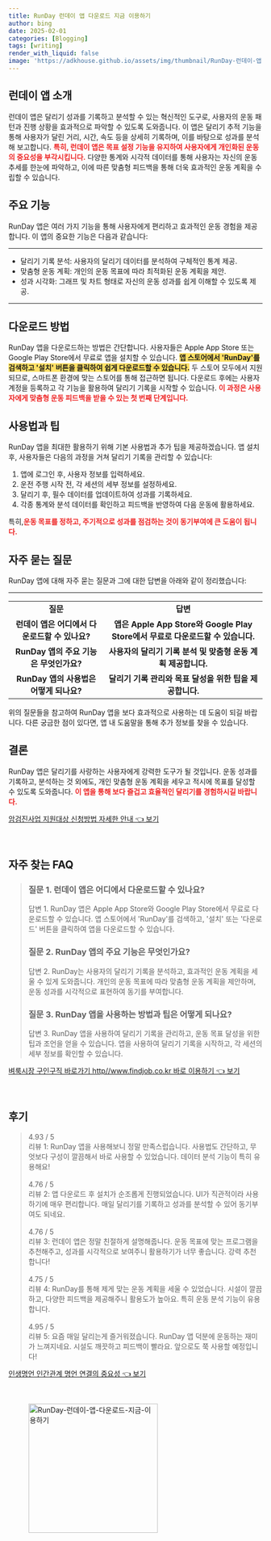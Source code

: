 ```yaml
---
title: RunDay 런데이 앱 다운로드 지금 이용하기
author: bing
date: 2025-02-01
categories: [Blogging]
tags: [writing]
render_with_liquid: false
image: 'https://adkhouse.github.io/assets/img/thumbnail/RunDay-런데이-앱-다운로드-지금-이용하기.webp'
---
```



<h2 id='런데이_앱_소개'>런데이 앱 소개</h2>

<p>런데이 앱은 달리기 성과를 기록하고 분석할 수 있는 혁신적인 도구로, 사용자의 운동 패턴과 진행 상황을 효과적으로 파악할 수 있도록 도와줍니다. 이 앱은 달리기 추적 기능을 통해 사용자가 달린 거리, 시간, 속도 등을 상세히 기록하며, 이를 바탕으로 성과를 분석해 보고합니다. <b><span style="color: #ee2323;">특히, 런데이 앱은 목표 설정 기능을 유지하여 사용자에게 개인화된 운동의 중요성을 부각시킵니다.</span></b> 다양한 통계와 시각적 데이터를 통해 사용자는 자신의 운동 추세를 한눈에 파악하고, 이에 따른 맞춤형 피드백을 통해 더욱 효과적인 운동 계획을 수립할 수 있습니다.</p>

<h2 id='주요_기능'>주요 기능</h2>

<p>RunDay 앱은 여러 가지 기능을 통해 사용자에게 편리하고 효과적인 운동 경험을 제공합니다. 이 앱의 중요한 기능은 다음과 같습니다:</p>

<hr />

<ul>
    <li>달리기 기록 분석: 사용자의 달리기 데이터를 분석하여 구체적인 통계 제공.</li>
    <li>맞춤형 운동 계획: 개인의 운동 목표에 따라 최적화된 운동 계획을 제안.</li>
    <li>성과 시각화: 그래프 및 차트 형태로 자신의 운동 성과를 쉽게 이해할 수 있도록 제공.</li>
</ul>

<hr />

<h2 id='다운로드_방법'>다운로드 방법</h2>

<p>RunDay 앱을 다운로드하는 방법은 간단합니다. 사용자들은 Apple App Store 또는 Google Play Store에서 무료로 앱을 설치할 수 있습니다. <b><span style="background-color: #ffe066;">앱 스토어에서 'RunDay'를 검색하고 '설치' 버튼을 클릭하여 쉽게 다운로드할 수 있습니다.</span></b> 두 스토어 모두에서 지원되므로, 스마트폰 환경에 맞는 스토어를 통해 접근하면 됩니다. 다운로드 후에는 사용자 계정을 등록하고 각 기능을 활용하여 달리기 기록을 시작할 수 있습니다. <b><span style="color: #ee2323;">이 과정은 사용자에게 맞춤형 운동 피드백을 받을 수 있는 첫 번째 단계입니다.</span></b></p>

<h2 id='사용법과_팁'>사용법과 팁</h2>

<p>RunDay 앱을 최대한 활용하기 위해 기본 사용법과 추가 팁을 제공하겠습니다. 앱 설치 후, 사용자들은 다음의 과정을 거쳐 달리기 기록을 관리할 수 있습니다:</p>

<ol>
    <li>앱에 로그인 후, 사용자 정보를 입력하세요.</li>
    <li>운전 주행 시작 전, 각 세션의 세부 정보를 설정하세요.</li>
    <li>달리기 후, 필수 데이터를 업데이트하여 성과를 기록하세요.</li>
    <li>각종 통계와 분석 데이터를 확인하고 피드백을 반영하여 다음 운동에 활용하세요.</li>
</ol>

<p>특히,<b><span style="color: #ee2323;">운동 목표를 정하고, 주기적으로 성과를 점검하는 것이 동기부여에 큰 도움이 됩니다.</span></b></p>

<h2 id='자주_묻는_질문'>자주 묻는 질문</h2>

<p>RunDay 앱에 대해 자주 묻는 질문과 그에 대한 답변을 아래와 같이 정리했습니다:</p>

<hr />

<table>
    <tr>
        <td style="text-align: center; height: 17px;"><b>질문</b></td>
        <td style="text-align: center; height: 17px;"><b>답변</b></td>
    </tr>
    <tr>
        <td style="text-align: center; height: 17px;"><b>런데이 앱은 어디에서 다운로드할 수 있나요?</b></td>
        <td style="text-align: center; height: 17px;"><b>앱은 Apple App Store와 Google Play Store에서 무료로 다운로드할 수 있습니다.</b></td>
    </tr>
    <tr>
        <td style="text-align: center; height: 17px;"><b>RunDay 앱의 주요 기능은 무엇인가요?</b></td>
        <td style="text-align: center; height: 17px;"><b>사용자의 달리기 기록 분석 및 맞춤형 운동 계획 제공합니다.</b></td>
    </tr>
    <tr>
        <td style="text-align: center; height: 17px;"><b>RunDay 앱의 사용법은 어떻게 되나요?</b></td>
        <td style="text-align: center; height: 17px;"><b>달리기 기록 관리와 목표 달성을 위한 팁을 제공합니다.</b></td>
    </tr>
</table>

<p>위의 질문들을 참고하여 RunDay 앱을 보다 효과적으로 사용하는 데 도움이 되길 바랍니다. 다른 궁금한 점이 있다면, 앱 내 도움말을 통해 추가 정보를 찾을 수 있습니다.</p>

<h2 id='결론'>결론</h2>

<p>RunDay 앱은 달리기를 사랑하는 사용자에게 강력한 도구가 될 것입니다. 운동 성과를 기록하고, 분석하는 것 외에도, 개인 맞춤형 운동 계획을 세우고 적시에 목표를 달성할 수 있도록 도와줍니다. <b><span style="color: #ee2323;">이 앱을 통해 보다 즐겁고 효율적인 달리기를 경험하시길 바랍니다.</span></b></p>


<p><a class="click-button" title="암검진사업 지원대상 신청방법 자세한 안내" href="https://adkhouse.github.io/posts/%EC%95%94%EA%B2%80%EC%A7%84%EC%82%AC%EC%97%85-%EC%A7%80%EC%9B%90%EB%8C%80%EC%83%81-%EC%8B%A0%EC%B2%AD%EB%B0%A9%EB%B2%95-%EC%9E%90%EC%84%B8%ED%95%9C-%EC%95%88%EB%82%B4/" rel="dofollow">암검진사업 지원대상 신청방법 자세한 안내 👈 보기</a></p><br>
<h2 id='자주_찾는_FAQ'>자주 찾는 FAQ</h2>
<div itemscope="" itemtype="https://schema.org/FAQPage"> 
<blockquote> 
<div itemscope="" itemprop="mainEntity" itemtype="https://schema.org/Question"> 
<h3 itemprop="name">질문 1. 런데이 앱은 어디에서 다운로드할 수 있나요?</h3> 
<div itemscope="" itemprop="acceptedAnswer" itemtype="https://schema.org/Answer"> 
<span itemprop="text"> 
<p>답변 1. RunDay 앱은 Apple App Store와 Google Play Store에서 무료로 다운로드할 수 있습니다. 앱 스토어에서 'RunDay'를 검색하고, '설치' 또는 '다운로드' 버튼을 클릭하여 앱을 다운로드할 수 있습니다.</p> 
</span> 
</div> 
</div> 

<div itemscope="" itemprop="mainEntity" itemtype="https://schema.org/Question"> 
<h3 itemprop="name">질문 2. RunDay 앱의 주요 기능은 무엇인가요?</h3> 
<div itemscope="" itemprop="acceptedAnswer" itemtype="https://schema.org/Answer"> 
<span itemprop="text"> 
<p>답변 2. RunDay는 사용자의 달리기 기록을 분석하고, 효과적인 운동 계획을 세울 수 있게 도와줍니다. 개인의 운동 목표에 따라 맞춤형 운동 계획을 제안하며, 운동 성과를 시각적으로 표현하여 동기를 부여합니다.</p> 
</span> 
</div> 
</div> 

<div itemscope="" itemprop="mainEntity" itemtype="https://schema.org/Question"> 
<h3 itemprop="name">질문 3. RunDay 앱을 사용하는 방법과 팁은 어떻게 되나요?</h3> 
<div itemscope="" itemprop="acceptedAnswer" itemtype="https://schema.org/Answer"> 
<span itemprop="text"> 
<p>답변 3. RunDay 앱을 사용하여 달리기 기록을 관리하고, 운동 목표 달성을 위한 팁과 조언을 얻을 수 있습니다. 앱을 사용하여 달리기 기록을 시작하고, 각 세션의 세부 정보를 확인할 수 있습니다.</p> 
</span> 
</div> 
</div> 

</blockquote> 
</div>
<p><a class="click-button" title="벼룩시장 구인구직 바로가기 http//www.findjob.co.kr 바로 이용하기" href="https://adkhouse.github.io/posts/%EB%B2%BC%EB%A3%A9%EC%8B%9C%EC%9E%A5-%EA%B5%AC%EC%9D%B8%EA%B5%AC%EC%A7%81-%EB%B0%94%EB%A1%9C%EA%B0%80%EA%B8%B0-httpwww.findjob.co.kr-%EB%B0%94%EB%A1%9C-%EC%9D%B4%EC%9A%A9%ED%95%98%EA%B8%B0/" rel="dofollow">벼룩시장 구인구직 바로가기 http//www.findjob.co.kr 바로 이용하기 👈 보기</a></p><br>
<h2 id='후기'>후기</h2>
<div itemscope itemtype="https://schema.org/Product">
  <blockquote>
  <div itemprop="review" itemscope itemtype="https://schema.org/Review">
      <div itemprop="reviewRating" itemscope itemtype="https://schema.org/Rating"> <span itemprop="ratingValue">4.93</span> / <span itemprop="bestRating">5</span> </div>
      <span itemprop="reviewBody">리뷰 1: RunDay 앱을 사용해보니 정말 만족스럽습니다. 사용법도 간단하고, 무엇보다 구성이 깔끔해서 바로 사용할 수 있었습니다. 데이터 분석 기능이 특히 유용해요!</span>
  </div>
  <br>
  <div itemprop="review" itemscope itemtype="https://schema.org/Review">
      <div itemprop="reviewRating" itemscope itemtype="https://schema.org/Rating"> <span itemprop="ratingValue">4.76</span> / <span itemprop="bestRating">5</span> </div>
      <span itemprop="reviewBody">리뷰 2: 앱 다운로드 후 설치가 순조롭게 진행되었습니다. UI가 직관적이라 사용하기에 매우 편리합니다. 매일 달리기를 기록하고 성과를 분석할 수 있어 동기부여도 되네요.</span>
  </div>
  <br>
  <div itemprop="review" itemscope itemtype="https://schema.org/Review">
      <div itemprop="reviewRating" itemscope itemtype="https://schema.org/Rating"> <span itemprop="ratingValue">4.76</span> / <span itemprop="bestRating">5</span> </div>
      <span itemprop="reviewBody">리뷰 3: 런데이 앱은 정말 친절하게 설명해줍니다. 운동 목표에 맞는 프로그램을 추천해주고, 성과를 시각적으로 보여주니 활용하기가 너무 좋습니다. 강력 추천합니다!</span>
  </div>
  <br>
  <div itemprop="review" itemscope itemtype="https://schema.org/Review">
      <div itemprop="reviewRating" itemscope itemtype="https://schema.org/Rating"> <span itemprop="ratingValue">4.75</span> / <span itemprop="bestRating">5</span> </div>
      <span itemprop="reviewBody">리뷰 4: RunDay를 통해 제게 맞는 운동 계획을 세울 수 있었습니다. 시설이 깔끔하고, 다양한 피드백을 제공해주니 활용도가 높아요. 특히 운동 분석 기능이 유용합니다.</span>
  </div>
  <br>
  <div itemprop="review" itemscope itemtype="https://schema.org/Review">
      <div itemprop="reviewRating" itemscope itemtype="https://schema.org/Rating"> <span itemprop="ratingValue">4.95</span> / <span itemprop="bestRating">5</span> </div>
      <span itemprop="reviewBody">리뷰 5: 요즘 매일 달리는게 즐거워졌습니다. RunDay 앱 덕분에 운동하는 재미가 느껴지네요. 시설도 깨끗하고 피드백이 빨라요. 앞으로도 쭉 사용할 예정입니다!</span>
  </div>
  </blockquote>
</div>
<p><a class="click-button" title="인생명언 인간관계 명언 연결의 중요성" href="https://adkhouse.github.io/posts/%EC%9D%B8%EC%83%9D%EB%AA%85%EC%96%B8-%EC%9D%B8%EA%B0%84%EA%B4%80%EA%B3%84-%EB%AA%85%EC%96%B8-%EC%97%B0%EA%B2%B0%EC%9D%98-%EC%A4%91%EC%9A%94%EC%84%B1/" rel="dofollow">인생명언 인간관계 명언 연결의 중요성 👈 보기</a></p><br>
<figure class="image"><img src="https://adkhouse.github.io/assets/img/thumbnail/RunDay-런데이-앱-다운로드-지금-이용하기.webp" alt="RunDay-런데이-앱-다운로드-지금-이용하기" width="256" height="256"></figure>